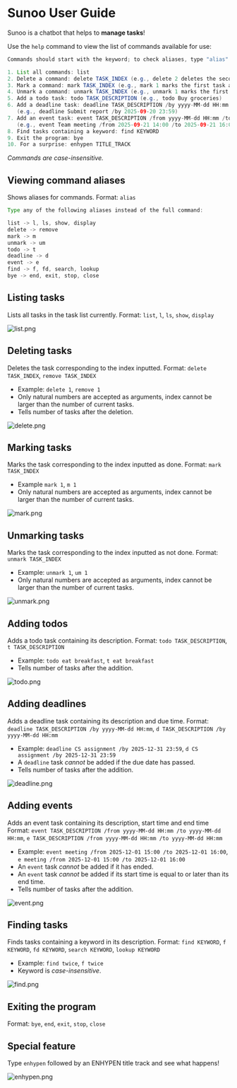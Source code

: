 # Sunoo User Guide
Sunoo is a chatbot that helps to **manage tasks**!

Use the `help` command to view the list of commands available for use:
```java
Commands should start with the keyword; to check aliases, type "alias"!

1. List all commands: list
2. Delete a command: delete TASK_INDEX (e.g., delete 2 deletes the second task in the list)
3. Mark a command: mark TASK_INDEX (e.g., mark 1 marks the first task as done)
4. Unmark a command: unmark TASK_INDEX (e.g., unmark 1 marks the first task as not done)
5. Add a todo task: todo TASK_DESCRIPTION (e.g., todo Buy groceries)
6. Add a deadline task: deadline TASK_DESCRIPTION /by yyyy-MM-dd HH:mm
   (e.g., deadline Submit report /by 2025-09-20 23:59)
7. Add an event task: event TASK_DESCRIPTION /from yyyy-MM-dd HH:mm /to yyyy-MM-dd HH:mm
   (e.g., event Team meeting /from 2025-09-21 14:00 /to 2025-09-21 16:00)
8. Find tasks containing a keyword: find KEYWORD
9. Exit the program: bye
10. For a surprise: enhypen TITLE_TRACK
```
*Commands are case-insensitive.*
## Viewing command aliases
Shows aliases for commands. Format: `alias`
```java
Type any of the following aliases instead of the full command:

list -> l, ls, show, display
delete -> remove
mark -> m
unmark -> um
todo -> t
deadline -> d
event -> e
find -> f, fd, search, lookup
bye -> end, exit, stop, close
```
## Listing tasks
Lists all tasks in the task list currently. Format: `list`, `l`, `ls`, `show`, `display`

![list.png](list.png)

## Deleting tasks
Deletes the task corresponding to the index inputted. Format: `delete TASK_INDEX`, `remove TASK_INDEX`
- Example: `delete 1`, `remove 1`
- Only natural numbers are accepted as arguments, index cannot be larger than the number of current tasks.
- Tells number of tasks after the deletion.

![delete.png](delete.png)

## Marking tasks
Marks the task corresponding to the index inputted as done. Format: `mark TASK_INDEX`
- Example `mark 1`, `m 1`
- Only natural numbers are accepted as arguments, index cannot be larger than the number of current tasks.

![mark.png](mark.png)

## Unmarking tasks
Marks the task corresponding to the index inputted as not done. Format: `unmark TASK_INDEX`
- Example: `unmark 1`, `um 1`
- Only natural numbers are accepted as arguments, index cannot be larger than the number of current tasks.

![unmark.png](unmark.png)
## Adding todos
Adds a todo task containing its description. Format: `todo TASK_DESCRIPTION`, `t TASK_DESCRIPTION`
- Example: `todo eat breakfast`, `t eat breakfast`
- Tells number of tasks after the addition.

![todo.png](todo.png)
## Adding deadlines
Adds a deadline task containing its description and due time.
Format: `deadline TASK_DESCRIPTION /by yyyy-MM-dd HH:mm`, `d TASK_DESCRIPTION /by yyyy-MM-dd HH:mm`
- Example: `deadline CS assignment /by 2025-12-31 23:59`, `d CS assignment /by 2025-12-31 23:59`
- A `deadline` task *cannot* be added if the due date has passed.
- Tells number of tasks after the addition.

![deadline.png](deadline.png)
## Adding events
Adds an event task containing its description, start time and end time
Format: `event TASK_DESCRIPTION /from yyyy-MM-dd HH:mm /to yyyy-MM-dd HH:mm`, `e TASK_DESCRIPTION /from yyyy-MM-dd HH:mm /to yyyy-MM-dd HH:mm`
- Example: `event meeting /from 2025-12-01 15:00 /to 2025-12-01 16:00`, `e meeting /from 2025-12-01 15:00 /to 2025-12-01 16:00`
- An `event` task *cannot* be added if it has ended.
- An `event` task *cannot* be added if its start time is equal to or later than its end time.
- Tells number of tasks after the addition.

![event.png](event.png)
## Finding tasks
Finds tasks containing a keyword in its description.
Format: `find KEYWORD`, `f KEYWORD`, `fd KEYWORD`, `search KEYWORD`, `lookup KEYWORD`
- Example: `find twice`, `f twice`
- Keyword is *case-insensitive*.

![find.png](find.png)
## Exiting the program
Format: `bye`, `end`, `exit`, `stop`, `close`
## Special feature
Type `enhypen` followed by an ENHYPEN title track and see what happens!

![enhypen.png](enhypen.png)